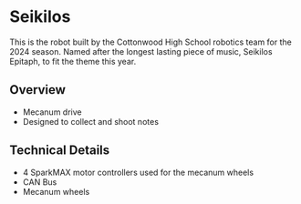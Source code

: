 # Seikilos
This is the robot built by the Cottonwood High School robotics team for the 2024 season. Named after the longest lasting piece of music, Seikilos Epitaph, to fit the theme this year.
## Overview
- Mecanum drive
- Designed to collect and shoot notes
## Technical Details
- 4 SparkMAX motor controllers used for the mecanum wheels
- CAN Bus
- Mecanum wheels
